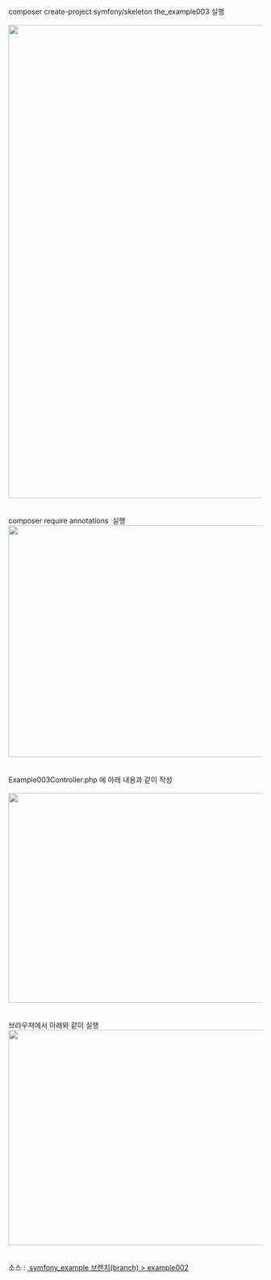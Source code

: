 &nbsp;<br />
composer create-project symfony/skeleton the_example003 실행<br />
<br />
<img src="http://www.hongtting.com/Front/upload/9465748195bd01a514a33b.PNG" width="720" height="937" alt="" /><br />
<br />
<br />
composer require annotations&nbsp; 실행<br type="_moz" />
<img src="http://www.hongtting.com/Front/upload/2354869415bd01a6b2cc45.PNG" width="720" height="459" alt="" /><br />
<br />
<br />
Example003Controller.php 에 아래 내용과 같이 작성<br type="_moz" />
<br />
<img src="http://www.hongtting.com/Front/upload/504398005bd01a8613dd5.PNG" width="720" height="415" alt="" /><br />
<br />
<br />
브라우져에서 아래와 같이 실행&nbsp;<br />
<img src="http://www.hongtting.com/Front/upload/21307634265bd01a98802ec.PNG" width="720" height="426" alt="" /><br type="_moz" />
<br />
<br />
소스 :&nbsp;<a href="https://github.com/nzhongtting/symfony_example/branches"> symfony_example 브랜치(branch) &gt; example002<br />
<br type="_moz" />
</a>
